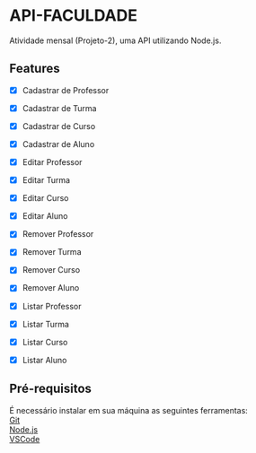 # API-FACULDADE

Atividade mensal (Projeto-2), uma API utilizando Node.js.

## Features

- [x] Cadastrar de Professor
- [x] Cadastrar de Turma
- [x] Cadastrar de Curso
- [x] Cadastrar de Aluno

- [x] Editar Professor
- [x] Editar Turma
- [x] Editar Curso
- [x] Editar Aluno

- [x] Remover Professor
- [x] Remover Turma
- [x] Remover Curso
- [x] Remover Aluno

- [x] Listar Professor
- [x] Listar Turma
- [x] Listar Curso
- [x] Listar Aluno

## Pré-requisitos

É necessário instalar em sua máquina as seguintes ferramentas: <br />
[Git](https://git-scm.com/) <br />
[Node.js](https://nodejs.org/en) <br />
[VSCode](https://code.visualstudio.com/) <br />